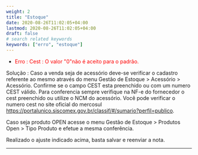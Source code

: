 ```yaml
---
weight: 2
title: "Estoque"
date: 2020-08-26T11:02:05+04:00
lastmod: 2020-08-26T11:02:05+04:00
draft: false
# search related keywords
keywords: ["erro", "estoque"]
---
```


- <div><font color="#FF0000">Erro : Cest : O valor "0"não é aceito para o padrão.</div></font>
Solução :  Caso a venda seja de acessório deve-se verificar o cadastro referente ao mesmo através do menu Gestão de Estoque > Acessório > Acessório. Confirme se o campo CEST esta preenchido ou com um numero CEST válido. Para conferencia sempre verifique na NF-e do fornecedor o cest preenchido ou utilize o NCM do acessório. Você pode verificar o numero cest no site oficial do mercosul https://portalunico.siscomex.gov.br/classif/#/sumario?perfil=publico.

Caso seja produto OPEN acesse o menu Gestão de Estoque > Produtos Open > Tipo Produto e efetue a mesma conferência.

Realizado o ajuste indicado acima, basta salvar e reenviar a nota.

--------------------------------------------------------------------------------------------------------------------
